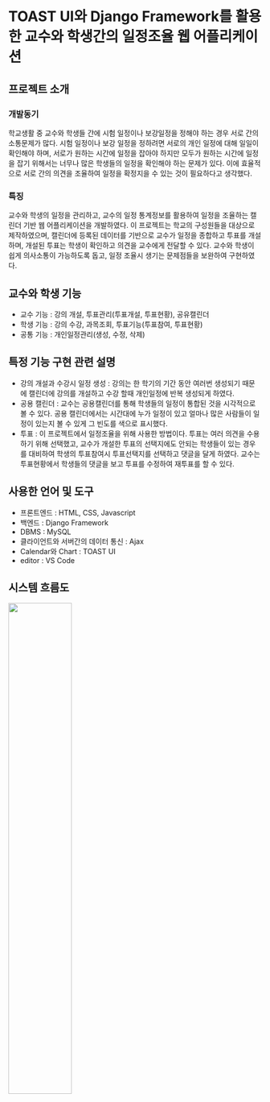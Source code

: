 # TOAST UI와 Django Framework를 활용한 교수와 학생간의 일정조율 웹 어플리케이션

## 프로젝트 소개

### 개발동기 
학교생활 중 교수와 학생들 간에 시험 일정이나 보강일정을 정해야 하는 경우 서로 간의 소통문제가 많다. 시험 일정이나 보강 일정을 정하려면 서로의 개인 일정에 대해 일일이 확인해야 하며, 서로가 원하는 시간에 일정을 잡아야 하지만 모두가 원하는 시간에 일정을 잡기 위해서는 너무나 많은 학생들의 일정을 확인해야 하는 문제가 있다. 이에 효율적으로 서로 간의 의견을 조율하여 일정을 확정지을 수 있는 것이 필요하다고 생각했다.

### 특징
교수와 학생의 일정을 관리하고, 교수의 일정 통계정보를 활용하여 일정을 조율하는 캘린더 기반 웹 어플리케이션을 개발하였다. 이 프로젝트는 학교의 구성원들을 대상으로 제작하였으며, 캘린더에 등록된 데이터를 기반으로 교수가 일정을 종합하고 투표를 개설하며, 개설된 투표는 학생이 확인하고 의견을 교수에게 전달할 수 있다. 교수와 학생이 쉽게 의사소통이 가능하도록 돕고, 일정 조율시 생기는 문제점들을 보완하여 구현하였다.


## 교수와 학생 기능

- 교수 기능 : 강의 개설, 투표관리(투표개설, 투표현황), 공유캘린더
- 학생 기능 : 강의 수강, 과목조회, 투표기능(투표참여, 투표현황)
- 공통 기능 : 개인일정관리(생성, 수정, 삭제)


## 특정 기능 구현 관련 설명
- 강의 개설과 수강시 일정 생성 : 강의는 한 학기의 기간 동안 여러번 생성되기 때문에 캘린더에 강의를 개설하고 수강 할때 개인일정에 반복 생성되게 하였다.
- 공용 캘린더 : 교수는 공용캘린더를 통해 학생들의 일정이 통합된 것을 시각적으로 볼 수 있다. 공용 캘린더에서는 시간대에 누가 일정이 있고 얼마나 많은 사람들이 일정이 있는지 볼 수 있게 그 빈도를 색으로 표시했다.
- 투표 : 이 프로젝트에서 일정조율을 위해 사용한 방법이다. 투표는 여러 의견을 수용하기 위해 선택했고, 교수가 개설한 투표의 선택지에도 안되는 학생들이 있는 경우를 대비하여 학생의 투표참여시 투표선택지를 선택하고 댓글을 달게 하였다. 교수는 투표현황에서 학생들의 댓글을 보고 투표를 수정하여 재투표를 할 수 있다.



## 사용한 언어 및 도구
- 프론트엔드 : HTML, CSS, Javascript
- 백엔드 : Django Framework
- DBMS : MySQL
- 클라이언트와 서버간의 데이터 통신 : Ajax
- Calendar와 Chart : TOAST UI
- editor : VS Code


## 시스템 흐름도

<img src="https://user-images.githubusercontent.com/60126161/104424602-ee012180-55c2-11eb-9cf2-04f99a509205.png" width="50%">
